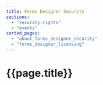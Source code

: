 ```yaml
---
title: Forms Designer Security
sections:
  - "security-rights"
  - "events"
sorted_pages:
  - "about_forms_designer_security"
  - "forms_designer_licensing"
---
```

# {{page.title}}

